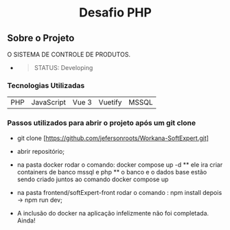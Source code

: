 # <p align="center"> Desafio PHP </p>

## Sobre o Projeto

  O SISTEMA DE CONTROLE DE PRODUTOS. 

   * > STATUS: Developing

### Tecnologias Utilizadas

<table>
    <tr>
        <td>PHP</td>
        <td>JavaScript</td>
        <td>Vue 3</td>
        <td>Vuetify</td>
        <td>MSSQL</td>
    </tr>
</table>

### Passos utilizados para abrir o projeto após um git clone
   *  git clone [https://github.com/jefersonroots/Workana-SoftExpert.git]
   *  abrir repositório;
   *  na pasta docker rodar o comando: docker compose up -d
      ** ele ira criar containers de banco mssql e php
      ** o banco e o dados base estão sendo criado juntos ao comando docker compose up
   *  na pasta frontend/softExpert-front rodar o comando : npm install depois -> npm run dev;
  



* A inclusão do docker na aplicação infelizmente não foi completada. Ainda!

